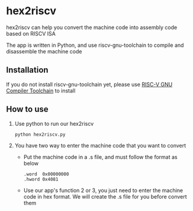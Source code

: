 # hex2riscv

hex2riscv can help you convert the machine code into assembly code based on RISCV ISA

The app is written in Python, and use riscv-gnu-toolchain to compile and disassemble the machine code

## Installation

If you do not install riscv-gnu-toolchain yet, please use [RISC-V GNU Compiler Toolchain](https://github.com/riscv/riscv-gnu-toolchain) to install

## How to use

1. Use python to run our hex2riscv 
   ```
   python hex2riscv.py
   ```

2. You have two way to enter the machine code that you want to convert

    - Put the machine code in a .s file, and must follow the format as below
      ```
      .word  0x00000000
      .hword 0x4081
      ```
	
    - Use our app's function 2 or 3, you just need to enter the machine code in hex format. We will create the .s file for you before convert them
